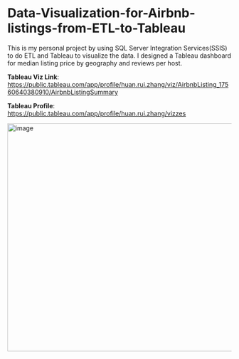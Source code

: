 # Data-Visualization-for-Airbnb-listings-from-ETL-to-Tableau
This is my personal project by using SQL Server Integration Services(SSIS) to do ETL and Tableau to visualize the data. I designed a Tableau dashboard for median listing price by geography and reviews per host.

**Tableau Viz Link**: https://public.tableau.com/app/profile/huan.rui.zhang/viz/AirbnbListing_17560640380910/AirbnbListingSummary

**Tableau Profile**: https://public.tableau.com/app/profile/huan.rui.zhang/vizzes



<img width="1218" height="512" alt="image" src="https://github.com/user-attachments/assets/f4f989a6-a079-400b-b33d-3323873debe6" />
